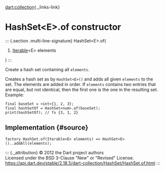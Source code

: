 [dart:collection](../../dart-collection/dart-collection-library){._links-link}

HashSet\<E\>.of constructor
===========================

::: {.section .multi-line-signature}
HashSet\<E\>.of(

1.  [Iterable](../../dart-core/iterable-class)\<E\> elements

)
:::

Create a hash set containing all `elements`.

Creates a hash set as by `HashSet<E>()` and adds all given `elements` to
the set. The elements are added in order. If `elements` contains two
entries that are equal, but not identical, then the first one is the one
in the resulting set. Example:

``` {.language-dart data-language="dart"}
final baseSet = <int>{1, 2, 3};
final hashSetOf = HashSet<num>.of(baseSet);
print(hashSetOf); // fx {3, 1, 2}
```

Implementation {#source}
--------------

``` {.language-dart data-language="dart"}
factory HashSet.of(Iterable<E> elements) => HashSet<E>()..addAll(elements);
```

::: {._attribution}
© 2012 the Dart project authors\
Licensed under the BSD 3-Clause \"New\" or \"Revised\" License.\
<https://api.dart.dev/stable/2.18.5/dart-collection/HashSet/HashSet.of.html>
:::
